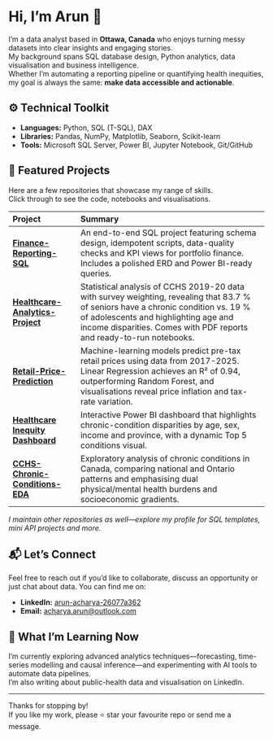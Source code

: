# Hi, I’m Arun 👋

I’m a data analyst based in **Ottawa, Canada** who enjoys turning messy datasets into clear insights and engaging stories.  
My background spans SQL database design, Python analytics, data visualisation and business intelligence.  
Whether I’m automating a reporting pipeline or quantifying health inequities, my goal is always the same: **make data accessible and actionable**.

## ⚙️ Technical Toolkit

- **Languages:** Python, SQL (T-SQL), DAX  
- **Libraries:** Pandas, NumPy, Matplotlib, Seaborn, Scikit-learn  
- **Tools:** Microsoft SQL Server, Power BI, Jupyter Notebook, Git/GitHub  

## 🚀 Featured Projects

Here are a few repositories that showcase my range of skills.  
Click through to see the code, notebooks and visualisations.

| Project | Summary |
| :--- | :--- |
| **[Finance-Reporting-SQL](https://github.com/arun-data-analyst/Finance-Reporting-SQL)** | An end-to-end SQL project featuring schema design, idempotent scripts, data-quality checks and KPI views for portfolio finance. Includes a polished ERD and Power BI-ready queries. |
| **[Healthcare-Analytics-Project](https://github.com/arun-data-analyst/Healthcare-Analytics-Project)** | Statistical analysis of CCHS 2019-20 data with survey weighting, revealing that 83.7 % of seniors have a chronic condition vs. 19 % of adolescents and highlighting age and income disparities. Comes with PDF reports and ready-to-run notebooks. |
| **[Retail-Price-Prediction](https://github.com/arun-data-analyst/Retail-Price-Prediction)** | Machine-learning models predict pre-tax retail prices using data from 2017-2025. Linear Regression achieves an R² of 0.94, outperforming Random Forest, and visualisations reveal price inflation and tax-rate variation. |
| **[Healthcare Inequity Dashboard](https://github.com/arun-data-analyst/Healthcare-Inequity-Dashboard)** | Interactive Power BI dashboard that highlights chronic-condition disparities by age, sex, income and province, with a dynamic Top 5 conditions visual. |
| **[CCHS-Chronic-Conditions-EDA](https://github.com/arun-data-analyst/CCHS-Chronic-Conditions-EDA)** | Exploratory analysis of chronic conditions in Canada, comparing national and Ontario patterns and emphasising dual physical/mental health burdens and socioeconomic gradients. |

*I maintain other repositories as well—explore my profile for SQL templates, mini API projects and more.*

## 📬 Let’s Connect

Feel free to reach out if you’d like to collaborate, discuss an opportunity or just chat about data. You can find me on:

- **LinkedIn:** [arun-acharya-26077a362](https://www.linkedin.com/in/arun-acharya-26077a362)  
- **Email:** acharya.arun@outlook.com  

## 🦯 What I’m Learning Now

I’m currently exploring advanced analytics techniques—forecasting, time-series modelling and causal inference—and experimenting with AI tools to automate data pipelines.  
I’m also writing about public-health data and visualisation on LinkedIn.

---

Thanks for stopping by!  
If you like my work, please ⭐ star your favourite repo or send me a message.
